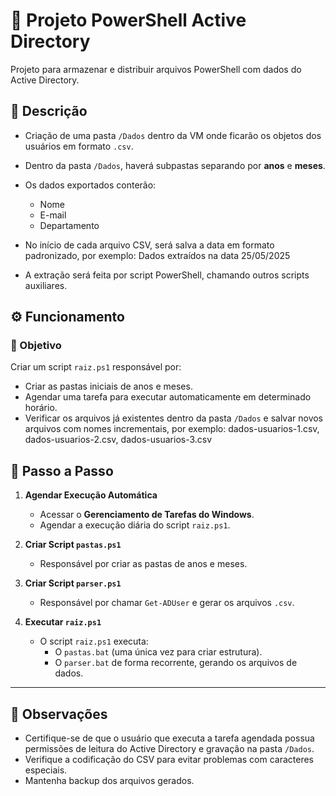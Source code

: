 # 📂 Projeto PowerShell Active Directory

Projeto para armazenar e distribuir arquivos PowerShell com dados do Active Directory.


## 📑 Descrição

- Criação de uma pasta `/Dados` dentro da VM onde ficarão os objetos dos usuários em formato `.csv`.
- Dentro da pasta `/Dados`, haverá subpastas separando por **anos** e **meses**.
- Os dados exportados conterão:
  - Nome
  - E-mail
  - Departamento
- No início de cada arquivo CSV, será salva a data em formato padronizado, por exemplo: Dados extraídos na data 25/05/2025


- A extração será feita por script PowerShell, chamando outros scripts auxiliares.


## ⚙️ Funcionamento

### 🎯 Objetivo

Criar um script `raiz.ps1` responsável por:

- Criar as pastas iniciais de anos e meses.
- Agendar uma tarefa para executar automaticamente em determinado horário.
- Verificar os arquivos já existentes dentro da pasta `/Dados` e salvar novos arquivos com nomes incrementais, por exemplo: dados-usuarios-1.csv, dados-usuarios-2.csv, dados-usuarios-3.csv


## 📝 Passo a Passo

1. **Agendar Execução Automática**
   - Acessar o **Gerenciamento de Tarefas do Windows**.
   - Agendar a execução diária do script `raiz.ps1`.

2. **Criar Script `pastas.ps1`**
   - Responsável por criar as pastas de anos e meses.

3. **Criar Script `parser.ps1`**
   - Responsável por chamar `Get-ADUser` e gerar os arquivos `.csv`.

4. **Executar `raiz.ps1`**
   - O script `raiz.ps1` executa:
     - O `pastas.bat` (uma única vez para criar estrutura).
     - O `parser.bat` de forma recorrente, gerando os arquivos de dados.

---

## 📌 Observações

- Certifique-se de que o usuário que executa a tarefa agendada possua permissões de leitura do Active Directory e gravação na pasta `/Dados`.
- Verifique a codificação do CSV para evitar problemas com caracteres especiais.
- Mantenha backup dos arquivos gerados.
